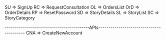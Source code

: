SU => SignUp
RC => RequestConsultation
OL => OrdersList
OrD => OrderDetails
RP => ResetPassword
SD => StoryDetails
SL => StoryList
SC => StoryCategory

------------------------------------------APIs-----------------------------------------
CNA => CreateNewAccount
